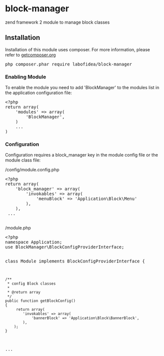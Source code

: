 # block-manager
zend framework 2 module to manage block classes

<article>
 <h2>Installation</h2>
</article>

Installation of this module uses composer. For more information, please refer to 
<a href="http://getcomposer.org/">getcomposer.org</a>

<div class="highlight highlight-sh"><pre>php composer.phar require labofidea/block-manager</div>

<article>
 <h3>Enabling Module</h3>
</article>
 
To enable the module you need to add 'BlockManager' to the modules list in the application configuration file:
 
<div class="highlight highlight-php">
<pre>
<span class="pl-pse">&lt;?php</span>
return array(
    'modules' => array(
        'BlockManager',
    )
    ...
)
</pre>
 </div>
 
<article>
 <h3>Configuration</h3>
</article>

Configuration requires a block_manager key in the module config file or the module class file:<br>
 
/config/module.config.php

<div class="highlight highlight-php">
<pre>
<span class="pl-pse">&lt;?php</span>
return array(
    'block_manager' => array(
        'invokables' => array(
            'menuBlock' => 'Application\Block\Menu'
        ),
    ),
 ...
 
</pre>
 </div>
 
 /module.php
 
<div class="highlight highlight-php">
<pre>
<span class="pl-pse">&lt;?php</span>
namespace Application;
use BlockManager\BlockConfigProviderInterface;

class Module implements BlockConfigProviderInterface
{

    /**
     * config Block classes
     *
     * @return array
     */
    public function getBlockConfig()
    {
         return array(
            'invokables' => array(
                'bannerBlock' => 'Application\Block\BannerBlock',
            ),
        );
    }
...
 
</pre>
</div>



